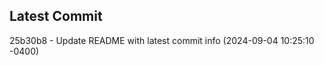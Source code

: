 
## Latest Commit
25b30b8 - Update README with latest commit info (2024-09-04 10:25:10 -0400) <Yunxi-Zhou>
